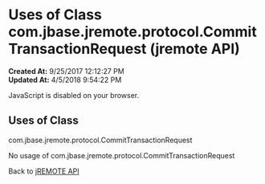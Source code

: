 # Uses of Class com.jbase.jremote.protocol.CommitTransactionRequest (jremote API)

**Created At:** 9/25/2017 12:12:27 PM  
**Updated At:** 4/5/2018 9:54:22 PM  

<script type="text/javascript"><!--
    try {
        if (location.href.indexOf('is-external=true') == -1) {
            parent.document.title="Uses of Class com.jbase.jremote.protocol.CommitTransactionRequest (jremote   API)";
        }
    }
    catch(err) {
    }
//--></script><noscript><div>JavaScript is disabled on your browser.</div></noscript><!-- ========= START OF TOP NAVBAR ======= -->
<!--   -->

<script type="text/javascript"><!--
  allClassesLink = document.getElementById("allclasses_navbar_top");
  if(window==top) {
    allClassesLink.style.display = "block";
  }
  else {
    allClassesLink.style.display = "none";
  }
  //--></script>
<!--   -->
<!-- ========= END OF TOP NAVBAR ========= -->
## Uses of Class
com.jbase.jremote.protocol.CommitTransactionRequest

No usage of com.jbase.jremote.protocol.CommitTransactionRequest
<!-- ======= START OF BOTTOM NAVBAR ====== -->
<!--   -->

Back to [jREMOTE API](com_jbase_jremote_package-summary)
